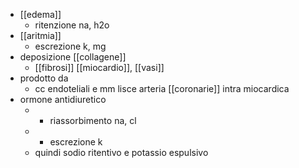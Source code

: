 - [[edema]]
	- ritenzione na, h2o
- [[aritmia]]
	- escrezione k, mg
- deposizione [[collagene]]
	- [[fibrosi]] [[miocardio]], [[vasi]]
- prodotto da
	- cc endoteliali e mm lisce arteria [[coronarie]] intra miocardica
- ormone antidiuretico
	- + riassorbimento na, cl
	- + escrezione k
	- quindi sodio ritentivo e potassio espulsivo